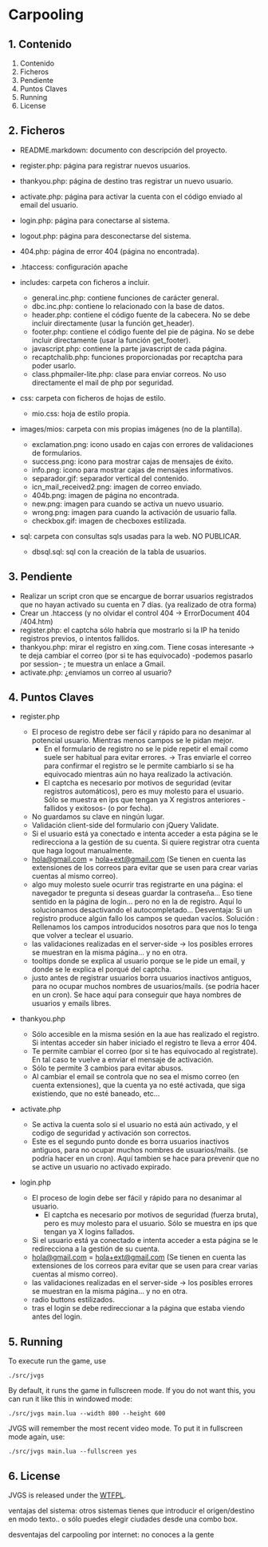 Carpooling
==========

## 1. Contenido

1. Contenido
2. Ficheros
3. Pendiente
4. Puntos Claves
5. Running
6. License

## 2. Ficheros

- README.markdown: documento con descripción del proyecto.

- register.php: página para registrar nuevos usuarios.
- thankyou.php: página de destino tras registrar un nuevo usuario.
- activate.php: página para activar la cuenta con  el código enviado al email del usuario.
- login.php: página para conectarse al sistema.
- logout.php: página para desconectarse del sistema.
- 404.php: página de error 404 (página no encontrada).

- .htaccess: configuración apache

- includes: carpeta con ficheros a incluir.
   - general.inc.php: contiene funciones de carácter general.
   - dbc.inc.php: contiene lo relacionado con la base de datos.
   - header.php: contiene el código fuente de la cabecera. No se debe incluir directamente (usar la función get_header).
   - footer.php: contiene el código fuente del pie de página. No se debe incluir directamente (usar la función get_footer).  
   - javascript.php: contiene la parte javascript de cada página.   
   - recaptchalib.php: funciones proporcionadas por recaptcha para poder usarlo.
   - class.phpmailer-lite.php: clase para enviar correos. No uso directamente el mail de php por seguridad.
   
- css: carpeta con ficheros de hojas de estilo.
   - mio.css: hoja de estilo propia.
   
- images/mios: carpeta con mis propias imágenes (no de la plantilla).
   - exclamation.png: icono usado en cajas con errores de validaciones de formularios.
   - success.png: icono para mostrar cajas de mensajes de éxito.
   - info.png: icono para mostrar cajas de mensajes informativos.
   - separador.gif: separador vertical del contenido.
   - icn_mail_received2.png: imagen de correo enviado.
   - 404b.png: imagen de página no encontrada.   
   - new.png: imagen para cuando se activa un nuevo usuario.
   - wrong.png: imagen para cuando la activación de usuario falla.
   - checkbox.gif: imagen de checboxes estilizada.
   
- sql: carpeta con consultas sqls usadas para la web. NO PUBLICAR.
   - dbsql.sql: sql con la creación de la tabla de usuarios.
   
## 3. Pendiente

- Realizar un script cron que se encargue de borrar usuarios registrados que no hayan activado su cuenta en 7 días. (ya realizado de otra forma)
- Crear un .htaccess (y no olvidar el control 404 -> ErrorDocument 404 /404.htm)
- register.php: el captcha sólo habría que mostrarlo si la IP ha tenido registros previos, o intentos fallidos.
- thankyou.php: mirar el registro en xing.com. Tiene cosas interesante -> te deja cambiar el correo (por si te has equivocado) -podemos pasarlo por session- ; te muestra un enlace a Gmail. 
- activate.php: ¿enviamos un correo al usuario?


## 4. Puntos Claves

- register.php
   
   - El proceso de registro debe ser fácil y rápido para no desanimar al potencial usuario. Mientras menos campos se le pidan mejor.
      - En el formulario de registro no se le pide repetir el email como suele ser habitual para evitar errores. -> Tras enviarle el correo para confirmar el registro se le permite cambiarlo si se ha equivocado mientras aún no haya realizado la activación.
      - El captcha es necesario por motivos de seguridad (evitar registros automáticos), pero es muy molesto para el usuario. Sólo se muestra en ips que tengan ya X registros anteriores -fallidos y exitosos- (o por fecha).
   - No guardamos su clave en ningún lugar.
   - Validación client-side del formulario con jQuery Validate.   
   - Si el usuario está ya conectado e intenta acceder a esta página se le redirecciona a la gestión de su cuenta. Si quiere registrar otra cuenta que haga logout manualmente.
   - hola@gmail.com = hola+ext@gmail.com (Se tienen en cuenta las extensiones de los correos para evitar que se usen para crear varias cuentas al mismo correo).
   - algo muy molesto suele ocurrir tras registrarte en una página: el navegador te pregunta si deseas guardar la contraseña... Eso tiene sentido en la página de login... pero no en la de registro. Aquí lo solucionamos desactivando el autocompletado... Desventaja: Si un registro produce algún fallo los campos se quedan vacíos. Solución : Rellenamos los campos introducidos nosotros para que nos lo tenga que volver a teclear el usuario.
   - las validaciones realizadas en el server-side -> los posibles errores se muestran en la misma página... y no en otra.
   - tooltips donde se explica al usuario porque se le pide un email, y donde se le explica el porqué del captcha.
   - justo antes de registrar usuarios borra usuarios inactivos antiguos, para no ocupar muchos nombres de usuarios/mails. (se podría hacer en un cron). Se hace aquí para conseguir que haya nombres de usuarios y emails libres.
   
- thankyou.php

   - Sólo accesible en la misma sesión en la aue has realizado el registro. Si intentas acceder sin haber iniciado el registro te lleva a error 404.
   - Te permite cambiar el correo (por si te has equivocado al registrate). En tal caso te vuelve a enviar el mensaje de activación.
   - Sólo te permite 3 cambios para evitar abusos.
   - Al cambiar el email se controla que no sea el mismo correo (en cuenta extensiones), que la cuenta ya no esté activada, que siga existiendo, que no esté baneado, etc...

- activate.php
   
   - Se activa la cuenta solo si el usuario no está aún activado, y el codigo de seguridad y activación son correctos.   
   - Este es el segundo punto donde es borra usuarios inactivos antiguos, para no ocupar muchos nombres de usuarios/mails. (se podría hacer en un cron). Aquí tambien se hace para prevenir que no se active un usuario no activado expirado.

- login.php
   
   - El proceso de login debe ser fácil y rápido para no desanimar al usuario.      
      - El captcha es necesario por motivos de seguridad (fuerza bruta), pero es muy molesto para el usuario. Sólo se muestra en ips que tengan ya X logins fallados.
   - Si el usuario está ya conectado e intenta acceder a esta página se le redirecciona a la gestión de su cuenta.
   - hola@gmail.com = hola+ext@gmail.com (Se tienen en cuenta las extensiones de los correos para evitar que se usen para crear varias cuentas al mismo correo).   
   - las validaciones realizadas en el server-side -> los posibles errores se muestran en la misma página... y no en otra.
   - radio buttons estilizados.   
   - tras el login se debe redireccionar a la página que estaba viendo antes del login.
      
## 5. Running

To execute run the game, use

    ./src/jvgs

By default, it runs the game in fullscreen mode. If you do not want this, you
can run it like this in windowed mode:

    ./src/jvgs main.lua --width 800 --height 600

JVGS will remember the most recent video mode. To put it in fullscreen mode
again, use:

    ./src/jvgs main.lua --fullscreen yes

## 6. License

JVGS is released under the [WTFPL](http://sam.zoy.org/wtfpl/).


ventajas del sistema:
otros sistemas tienes que introducir el origen/destino en modo texto.. o sólo puedes elegir ciudades desde una combo box.

desventajas del carpooling por internet:
no conoces a la gente
